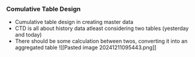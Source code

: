 ### Comulative Table Design
- Cumulative table design in creating master data
- CTD is all about history data atleast considering two tables (yesterday and today)
- There should be some calculation between twos, converting it into an aggregated table
		![[Pasted image 20241211095443.png]]
	